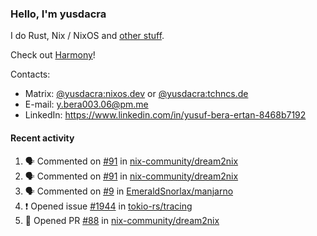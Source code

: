 ### Hello, I'm yusdacra

I do Rust, Nix / NixOS and [other stuff](https://yusdacra.gitlab.io/about).

Check out [Harmony](https://github.com/harmony-development)!

Contacts:
- Matrix: [@yusdacra:nixos.dev](https://matrix.to/#/@yusdacra:nixos.dev) or [@yusdacra:tchncs.de](https://matrix.to/#/@yusdacra:tchncs.de)
- E-mail: y.bera003.06@pm.me
- LinkedIn: https://www.linkedin.com/in/yusuf-bera-ertan-8468b7192

#### Recent activity

<!--START_SECTION:activity-->
1. 🗣 Commented on [#91](https://github.com/nix-community/dream2nix/issues/91) in [nix-community/dream2nix](https://github.com/nix-community/dream2nix)
2. 🗣 Commented on [#91](https://github.com/nix-community/dream2nix/issues/91) in [nix-community/dream2nix](https://github.com/nix-community/dream2nix)
3. 🗣 Commented on [#9](https://github.com/EmeraldSnorlax/manjarno/issues/9) in [EmeraldSnorlax/manjarno](https://github.com/EmeraldSnorlax/manjarno)
4. ❗️ Opened issue [#1944](https://github.com/tokio-rs/tracing/issues/1944) in [tokio-rs/tracing](https://github.com/tokio-rs/tracing)
5. 💪 Opened PR [#88](https://github.com/nix-community/dream2nix/pull/88) in [nix-community/dream2nix](https://github.com/nix-community/dream2nix)
<!--END_SECTION:activity-->
